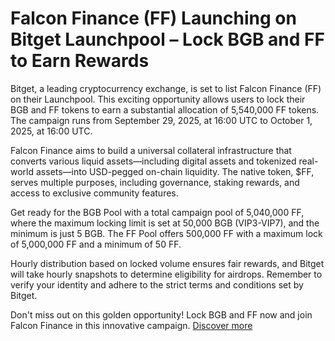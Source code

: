 # Falcon Finance (FF) Launching on Bitget Launchpool – Lock BGB and FF to Earn Rewards

Bitget, a leading cryptocurrency exchange, is set to list Falcon Finance (FF) on their Launchpool. This exciting opportunity allows users to lock their BGB and FF tokens to earn a substantial allocation of 5,540,000 FF tokens. The campaign runs from September 29, 2025, at 16:00 UTC to October 1, 2025, at 16:00 UTC.

Falcon Finance aims to build a universal collateral infrastructure that converts various liquid assets—including digital assets and tokenized real-world assets—into USD-pegged on-chain liquidity. The native token, $FF, serves multiple purposes, including governance, staking rewards, and access to exclusive community features.

Get ready for the BGB Pool with a total campaign pool of 5,040,000 FF, where the maximum locking limit is set at 50,000 BGB (VIP3-VIP7), and the minimum is just 5 BGB. The FF Pool offers 500,000 FF with a maximum lock of 5,000,000 FF and a minimum of 50 FF.

Hourly distribution based on locked volume ensures fair rewards, and Bitget will take hourly snapshots to determine eligibility for airdrops. Remember to verify your identity and adhere to the strict terms and conditions set by Bitget.

Don't miss out on this golden opportunity! Lock BGB and FF now and join Falcon Finance in this innovative campaign. [Discover more](https://chain-base.xyz/falcon-finance-ff-launching-on-bitget-launchpool-lock-bgb-and-ff-to-earn-rewards)